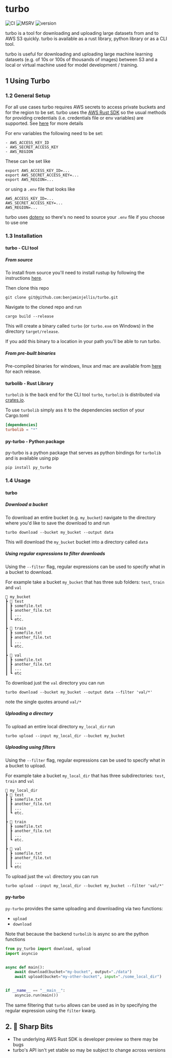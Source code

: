 # turbo 
![CI](https://github.com/benjaminjellis/turbo/actions/workflows/cd.yml/badge.svg) 
![MSRV](https://img.shields.io/badge/msrv-1.57.0-red) 
![version](https://img.shields.io/badge/version-0.3.0-blue)

turbo is a tool for downloading and uploading large datasets from and to AWS S3 quickly. turbo is available as a rust
library, python library or as a CLI tool. 

turbo is useful for downloading and uploading large machine learning datasets (e.g. of 10s or 100s of thousands of images) 
between S3 and a local or virtual machine used for model development / training.

## 1 Using Turbo

### 1.2 General Setup
For all use cases turbo requires AWS secrets to access private buckets and for the region to be set. turbo uses the
[AWS Rust SDK](https://github.com/awslabs/aws-sdk-rust) so the usual methods for providing credentials (i.e. credentials file
or env variables) are supported. See [here](https://docs.aws.amazon.com/cli/latest/userguide/getting-started-quickstart.html)
for more details

For env variables the following need to be set:

    - AWS_ACCESS_KEY_ID
    - AWS_SECRET_ACCESS_KEY
    - AWS_REGION

These can be set like

```shell
export AWS_ACCESS_KEY_ID=...
export AWS_SECRET_ACCESS_KEY=...
export AWS_REGION=...
```

or using a ```.env``` file that looks like
```
AWS_ACCESS_KEY_ID=...
AWS_SECRET_ACCESS_KEY=...
AWS_REGION=...
```

turbo uses [dotenv](https://crates.io/crates/dotenv) so there's no need to source your ```.env``` file if you choose to
use one

### 1.3 Installation 


####  turbo - CLI tool

##### From source
To install from source you'll need to install rustup by following the instructions [here](https://rustup.rs/).

Then clone this repo
```shell
git clone git@github.com:benjaminjellis/turbo.git
```

Navigate to the cloned repo and run
```shell
cargo build --release
```

This will create a binary called ```turbo``` (or ```turbo.exe``` on Windows) in the directory
```target/release```.

If you add this binary to a location in your path you'll be able to run turbo.


##### From pre-built binaries
Pre-compiled binaries for windows, linux and mac are available from
[here](https://github.com/benjaminjellis/turbo/releases) for each release.

#### turbolib - Rust Library
```turbolib``` is the back end for the CLI tool ```turbo```, ```turbolib``` is distributed via [crates.io](crates.io).

To use ```turbolib``` simply ass it to the dependencies section of your Cargo.toml

```Cargo.toml
[dependencies]
turbolib = "*"
```

#### py-turbo - Python package
py-turbo is a python package that serves as python bindings for ```turbolib``` and is available using pip 

```shell
pip install py_turbo
```


### 1.4 Usage


#### turbo

##### Download a bucket 
To download an entire bucket (e.g. ```my_bucket```) navigate to the directory where you'd like to save the download to
and run

```shell
turbo download --bucket my_bucket --output data
```

This will download the ```my_bucket``` bucket into a directory called ```data```

##### Using regular expressions to filter downloads
Using the ```--filter``` flag, regular expressions can be used to specify what in a bucket to download.

For example take a bucket ```my_bucket``` that has three sub folders: ```test```, ```train``` and ```val```

```
📂 my_bucket
┣ 📂 test
┃ ┣ somefile.txt
┃ ┣ another_file.txt
┃ ┃ ...
┃ ┗ etc.
┃
┣ 📂 train
┃ ┣ somefile.txt
┃ ┣ another_file.txt
┃ ┃ ...
┃ ┗ etc.
┃ 
┣ 📂 val
┃ ┣ somefile.txt
┃ ┣ another_file.txt
┃ ┃ ...
┃ ┗ etc
```

To download just the ```val``` directory you can run

```shell
turbo download --bucket my_bucket --output data --filter 'val/*'
```

note the single quotes around ```val/*```

##### Uploading a directory
To upload an entire local directory ```my_local_dir``` run

```shell
turbo upload --input my_local_dir --bucket my_bucket
```

##### Uploading using filters
Using the ```--filter``` flag, regular expressions can be used to specify what in a bucket to upload.

For example take a bucket ```my_local_dir``` that has three subdirectories: ```test```, ```train``` and ```val```

```
📂 my_local_dir
┣ 📂 test
┃ ┣ somefile.txt
┃ ┣ another_file.txt
┃ ┃ ...
┃ ┗ etc.
┃
┣ 📂 train
┃ ┣ somefile.txt
┃ ┣ another_file.txt
┃ ┃ ...
┃ ┗ etc.
┃ 
┣ 📂 val
┃ ┣ somefile.txt
┃ ┣ another_file.txt
┃ ┃ ...
┃ ┗ etc
```

To upload just the ```val``` directory you can run

```shell
turbo upload --input my_local_dir --bucket my_bucket --filter 'val/*'
```

#### py-turbo

```py-turbo``` provides the same uploading and downloading via two functions:
- ```upload```
- ```download```

Note that because the backend ```turbolib``` is async so are the python functions 

```python
from py_turbo import download, upload
import asyncio


async def main():
    await download(bucket="my-bucket", output="./data")
    await upload(bucket="my-other-bucket", input="./some_local_dir")


if __name__ == "__main__":
    asyncio.run(main())
```

The same filtering that ```turbo``` allows can be used as in by specifying the regular expression using the ```filter``` 
kwarg. 

## 2. 🔪 Sharp Bits 

- The underlying AWS Rust SDK is developer preview so there may be bugs
- turbo's API isn't yet stable so may be subject to change across versions
